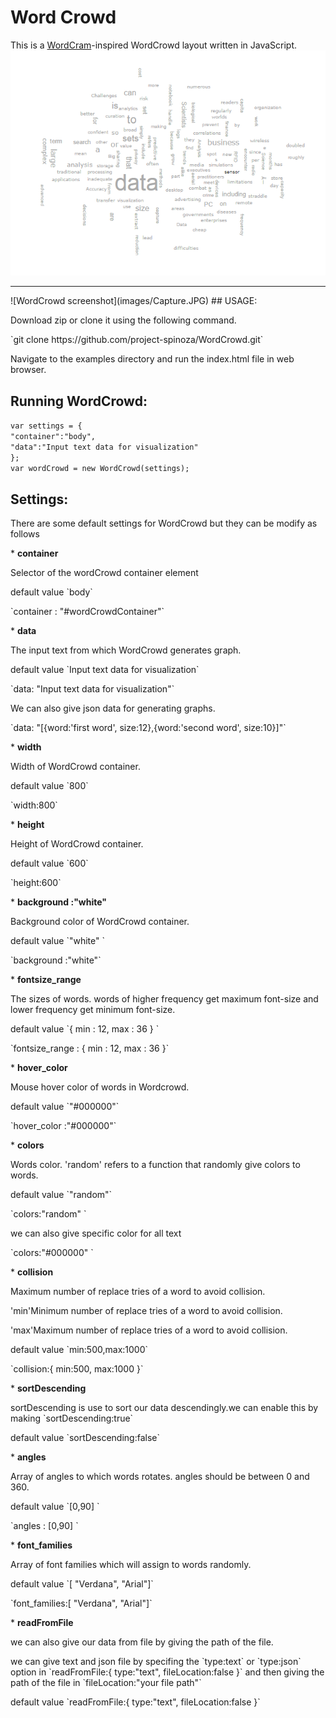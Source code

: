 # Word Crowd
This is a <a href="http://wordcram.org/">WordCram</a>-inspired WordCrowd layout written in JavaScript.
<br>
![WordCrowd screenshot](images/WordCrowd.png)
<br>
<hr>
![WordCrowd screenshot](images/Capture.JPG)
## USAGE: 
<p>Download zip or clone it using the following command.</p>
`git clone https://github.com/project-spinoza/WordCrowd.git`

<p> Navigate to the examples directory and run the index.html file in web browser. </p>

## Running WordCrowd:

`var settings = {`<br>
       `"container":"body",`<br>
       `"data":"Input text data for visualization"`<br>
     `};`
<br>
`var wordCrowd = new WordCrowd(settings);`
## Settings:
<p>There are some default settings for WordCrowd but they can be modify as follows</p>
* <b>container</b>
<p>Selector of the wordCrowd container element</p>
<p>default value  `body`</p>
<p>`container :  "#wordCrowdContainer"`</p>
* <b>data</b>
<p>The input text from which WordCrowd generates graph.</p>
<p>default value  `Input text data for visualization`</p>
<p>`data:  "Input text data for visualization"`</p>
<p>We can also give json data for generating graphs.</p>
<p>`data:  "[{word:'first word', size:12},{word:'second word', size:10}]"`</p>
* <b>width</b>
<p>Width of WordCrowd container.</p>
<p>default value  `800`</p>
<p>`width:800`</p>
* <b>height</b>
<p>Height of WordCrowd container.</p>
<p>default value  `600`</p>
<p>`height:600`</p>
* <b>background :"white" </b>
<p>Background color of WordCrowd container.</p>
<p>default value `"white" `</p>
<p>`background :"white"` </p>
* <b>fontsize_range</b>
<p>The sizes of words. words of higher frequency get maximum font-size and lower frequency get minimum font-size. </p>
<p>default value `{ min : 12, max : 36 } `</p>
<p>`fontsize_range : { min : 12, max : 36 }` </p>
* <b>hover_color</b>
<p>Mouse hover color of words in Wordcrowd.</p>
<p>default value `"#000000"`</p>
<p>`hover_color :"#000000"` </p>
* <b>colors</b>
<p>Words color. 'random' refers to a function that randomly give colors to words.</p>
<p>default value `"random"`</p>
<p>`colors:"random" ` </p>
<p>we can also give specific color for all text </p>
<p>`colors:"#000000" ` </p>
* <b>collision</b>
<p>Maximum number of replace tries of a word to avoid collision.</p>
<p>'min'Minimum number of replace tries of a word to avoid collision.</p>
<p>'max'Maximum number of replace tries of a word to avoid collision.</p>
<p>default value `min:500,max:1000`</p>
<p>`collision:{
			min:500,
			max:1000
		}` </p>
* <b>sortDescending</b>
  <p>sortDescending is use to sort our data descendingly.we can enable this by making  `sortDescending:true`</p>
  <p>default value `sortDescending:false`</p>
* <b>angles</b> 
<p>Array of angles to which words rotates. angles should be between 0 and 360.</p>
<p>default value `[0,90] `</p>
<p>`angles : [0,90] `</p>
* <b>font_families</b>
<p>Array of font families which will assign to words randomly.</p>
<p>default value `[ "Verdana", "Arial"]`</p>
<p>`font_families:[ "Verdana", "Arial"]`</p>
* <b>readFromFile</b>
<p>we can also give our data from file by giving the path of the file.</p>
<p>we can give text and json file by specifing the `type:text` or `type:json` option in `readFromFile:{
	    	type:"text",
	    	fileLocation:false
	    }` and then giving the path of the file in `fileLocation:"your file path"`</p>
<p>default value `readFromFile:{
	    	type:"text",
	    	fileLocation:false
	    }`</p>


